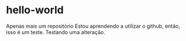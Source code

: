 # hello-world
Apenas mais um repositório
Estou aprendendo a utilizar o github, então, isso é um teste.
Testando uma alteração.
